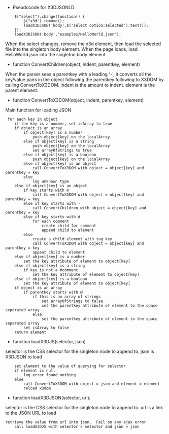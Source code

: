* Pseudocode for X3DJSONLD

```
	$("select").change(function() {
		$("x3d").remove();
		loadX3DJSON('body',$('select option:selected').text());
	});
	loadX3DJSON('body','examples/HelloWorld.json');
```

When the select changes, remove the x3d element, then load the selected file into the singleton body element.  When the page loads, load HelloWorld.json into the singleton body element



* function ConvertChildren(object, indent, parentkey, element)

When the parser sees a parentkey with a leading '-', it converts all the key/value pairs in the object following the parentkey following to X3DOM by calling ConvertToX3DOM.
indent is the amount to indent.
element is the parent element.

* function ConvertToX3DOM(object, indent, parentkey, element)

Main function for loading JSON
```
 for each key in object
	if the key is a number, set isArray to true
	if object is an array
		if object[key] is a number
			push object[key] on the localArray
		else if object[key] is a string
			push object[key] on the localArray
			set arrayOfStrings to true
		else if object[key] is a boolean
			push object[key] on the localArray
		else if object[key] is an object
			call ConvertToX3DOM with object = object[key] and parentkey = key
		else 
			log unknown type
	else if object[key] is an object
		if key starts with @
			call ConvertToX3DOM with object = object[key] and parentkey = key
		else if key starts with -
			call ConvertChildren with object = object[key] and parentkey = key
		else if key starts with #
			for each comment
				create child for comment
				append child to element
		else
			create a child element with tag key
			call ConvertToX3DOM with object = object[key] and parentkey = key
			appent child to element
	else if object[key] is a number
		set the key attribute of element to object[key]
	else if object[key] is a string
		if key is not a #comment
			set the key attribute of element to object[key]
	else if object[key] is a boolean
		set the key attribute of element to object[key]
	if object is an array
		if parentkey starts with @
			if this is an array of strings
				set arrayOfStrings to false
				set the parentkey attribute of element to the space separated array
			else
				set the parentkey attribute of element to the space separated array
		set isArray to false
	return element
```

* function loadX3DJS(selector, json)

selector is the CSS selector for the singleton node to append to.  json is X3DJSON to load
```
	set element to the value of querying for selector
	if element is null
		log error found nothing
	else
		call ConvertToX3DOM with object = json and element = element
		reload x3dom
```

* function loadX3DJSON(selector, url);

selector is the CSS selector for the singleton node to append to.   url is a link to the JSON URL to load
```
retrieve the value from url into json.  Fail on any ajax error
	call loadX3DJS with selector = selector and json = json
```
